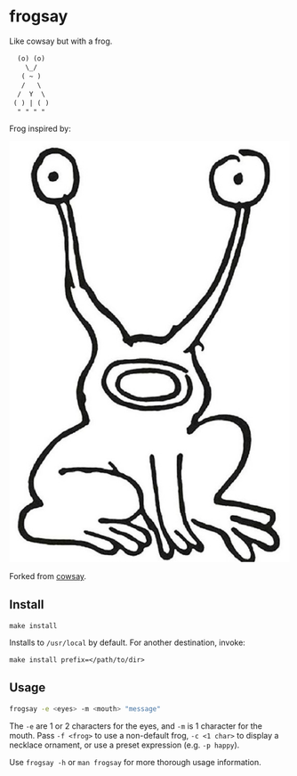 # frogsay

Like cowsay but with a frog. 

```
  (o) (o)
    \_/
   ( ~ )
   /   \
  /  Y  \
 ( ) | ( )
  " " " "
```

Frog inspired by:

![frog](assets/frog.jpg)

Forked from [cowsay](https://github.com/cowsay-org/cowsay.git).

## Install

```
make install
```

Installs to `/usr/local` by default. For another destination, invoke:
```
make install prefix=</path/to/dir>
```

## Usage

```sh
frogsay -e <eyes> -m <mouth> "message"
```

The `-e` are 1 or 2 characters for the eyes, and `-m` is 1 character for the
mouth. Pass `-f <frog>` to use a non-default frog, `-c <1 char>` to display a
necklace ornament, or use a preset expression (e.g. `-p happy`).

Use `frogsay -h` or `man frogsay` for more thorough usage information.
